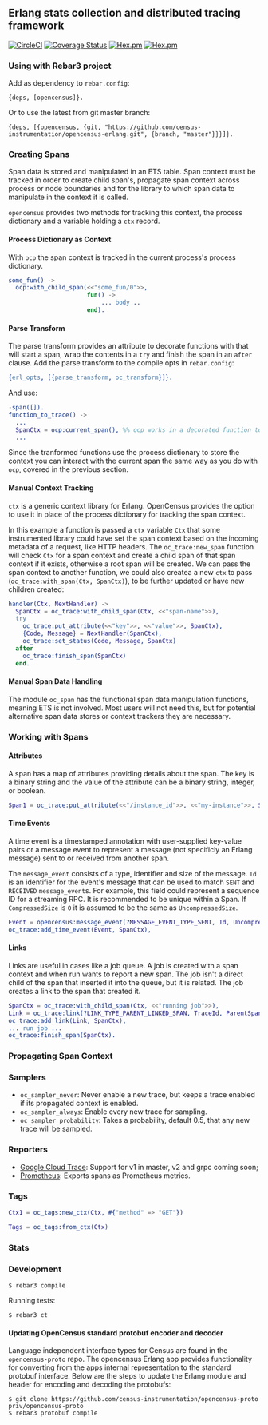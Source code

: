 ## Erlang stats collection and distributed tracing framework

[![CircleCI](https://circleci.com/gh/census-instrumentation/opencensus-erlang.svg?style=svg)](https://circleci.com/gh/census-instrumentation/opencensus-erlang)
[![Coverage Status](https://coveralls.io/repos/github/census-instrumentation/opencensus-erlang/badge.svg?branch=master)](https://coveralls.io/github/census-instrumentation/opencensus-erlang?branch=master)
[![Hex.pm](https://img.shields.io/hexpm/v//opencensus.svg?maxAge=2592000)](https://hex.pm/packages/opencensus)
[![Hex.pm](https://img.shields.io/hexpm/dt/opencensus.svg?maxAge=2592000)](https://hex.pm/packages/opencensus)

### Using with Rebar3 project

Add as dependency to `rebar.config`:

```
{deps, [opencensus]}.
```

Or to use the latest from git master branch:
        
```
{deps, [{opencensus, {git, "https://github.com/census-instrumentation/opencensus-erlang.git", {branch, "master"}}}]}.
```

### Creating Spans

Span data is stored and manipulated in an ETS table. Span context must be tracked in order to create child span's, propagate span context across process or node boundaries and for the library to which span data to manipulate in the context it is called.

`opencensus` provides two methods for tracking this context, the process dictionary and a variable holding a `ctx` record.

#### Process Dictionary as Context

With `ocp` the span context is tracked in the current process's process dictionary.

```erlang
some_fun() ->
  ocp:with_child_span(<<"some_fun/0">>, 
                      fun() -> 
                          ... body ..
                      end).

```

#### Parse Transform

The parse transform provides an attribute to decorate functions with that will start a span, wrap the contents in a `try` and finish the span in an `after` clause. Add the parse transform to the compile opts in `rebar.config`:

```erlang
{erl_opts, [{parse_transform, oc_transform}]}.
```

And use:

```erlang
-span([]).
function_to_trace() ->
  ...
  SpanCtx = ocp:current_span(), %% ocp works in a decorated function too
  ...
```

Since the tranformed functions use the process dictionary to store the context you can interact with the current span the same way as you do with `ocp`, covered in the previous section.

#### Manual Context Tracking

`ctx` is a generic context library for Erlang. OpenCensus provides the option to use it in place of the process dictionary for tracking the span context. 

In this example a function is passed a `ctx` variable `Ctx` that some instrumented library could have set the span context based on the incoming metadata of a request, like HTTP headers. The `oc_trace:new_span` function will check `Ctx` for a span context and create a child span of that span context if it exists, otherwise a root span will be created. We can pass the span context to another function, we could also createa a new `ctx` to pass (`oc_trace:with_span(Ctx, SpanCtx)`), to be further updated or have new children created:

```erlang
handler(Ctx, NextHandler) ->  
  SpanCtx = oc_trace:with_child_span(Ctx, <<"span-name">>),
  try
    oc_trace:put_attribute(<<"key">>, <<"value">>, SpanCtx),
    {Code, Message} = NextHandler(SpanCtx),
    oc_trace:set_status(Code, Message, SpanCtx)
  after
    oc_trace:finish_span(SpanCtx)
  end.
```

#### Manual Span Data Handling

The module `oc_span` has the functional span data manipulation functions, meaning ETS is not involved. Most users will not need this, but for potential alternative span data stores or context trackers they are necessary.

### Working with Spans

#### Attributes

A span has a map of attributes providing details about the span. The key is a binary string and the value of the attribute can be a binary string, integer, or boolean.

```erlang
Span1 = oc_trace:put_attribute(<<"/instance_id">>, <<"my-instance">>, SpanCtx),
```

#### Time Events

A time event is a timestamped annotation with user-supplied key-value pairs or a message event to represent a message (not specificly an Erlang message) sent to or received from another span.

The `message_event` consists of a type, identifier and size of the message. `Id` is an identifier for the event's message that can be used to match `SENT` and `RECEIVED` `message_event`s. For example, this field could represent a sequence ID for a streaming RPC. It is recommended to be unique within a Span. If `CompressedSize` is `0` it is assumed to be the same as `UncompressedSize`.

```erlang
Event = opencensus:message_event(?MESSAGE_EVENT_TYPE_SENT, Id, UncompressedSize, CompressedSize)
oc_trace:add_time_event(Event, SpanCtx),
```

#### Links

Links are useful in cases like a job queue. A job is created with a span context and when run wants to report a new span. The job isn't a direct child of the span that inserted it into the queue, but it is related. The job creates a link to the span that created it.

```erlang
SpanCtx = oc_trace:with_child_span(Ctx, <<"running job">>),
Link = oc_trace:link(?LINK_TYPE_PARENT_LINKED_SPAN, TraceId, ParentSpanId, #{}),
oc_trace:add_link(Link, SpanCtx),
... run job ...
oc_trace:finish_span(SpanCtx).
```

### Propagating Span Context

### Samplers

* `oc_sampler_never`: Never enable a new trace, but keeps a trace enabled if its propagated context is enabled.
* `oc_sampler_always`: Enable every new trace for sampling.
* `oc_sampler_probability`: Takes a probability, default 0.5, that any new trace will be sampled.

### Reporters

* [Google Cloud Trace](https://github.com/tsloughter/oc_google_reporter): Support for v1 in master, v2 and grpc coming soon;
* [Prometheus](https://github.com/deadtrickster/opencensus-erlang-prometheus): Exports spans as Prometheus metrics.

### Tags

```erlang
Ctx1 = oc_tags:new_ctx(Ctx, #{"method" => "GET"})
```

```erlang
Tags = oc_tags:from_ctx(Ctx)
```


### Stats

### Development

```
$ rebar3 compile
```

Running tests:

```
$ rebar3 ct
```

#### Updating OpenCensus standard protobuf encoder and decoder

Language independent interface types for Census are found in the `opencensus-proto` repo. The opencensus Erlang app provides functionality for converting from the apps internal representation to the standard protobuf interface. Below are the steps to update the Erlang module and header for encoding and decoding the protobufs:

```
$ git clone https://github.com/census-instrumentation/opencensus-proto priv/opencensus-proto
$ rebar3 protobuf compile
```
